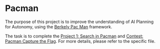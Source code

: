 # Pacman

The purpose of this project is to improve the understanding of AI Planning for Autonomy, using the [Berkely Pac Man](http://inst.eecs.berkeley.edu/~cs188/pacman/project_overview.html) framework.

The task is to complete the [Project 1: Search in Pacman](https://github.com/gaoxiangyu369/Pacman/tree/master/Search_in_Pacman) and [Contest: Pacman Capture the Flag](https://github.com/gaoxiangyu369/Pacman/tree/master/Pacman_Capture_the_Flag). For more details, please refer to the specific file.


